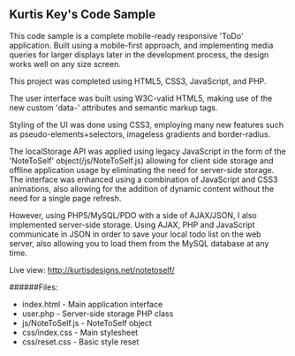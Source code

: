 ## Kurtis Key's Code Sample

This code sample is a complete mobile-ready responsive 'ToDo' application. Built using a mobile-first approach, and implementing media queries for larger displays later in the development process, the design works well on any size screen.

This project was completed using HTML5, CSS3, JavaScript, and PHP. 

The user interface was built using W3C-valid HTML5, making use of the new custom 'data-' attributes and semantic markup tags.

Styling of the UI was done using CSS3, employing many new features such as pseudo-elements+selectors, imageless gradients and border-radius.

The localStorage API was applied using legacy JavaScript in the form of the 'NoteToSelf' object(/js/NoteToSelf.js) allowing for client side storage and offline application usage by eliminating the need for server-side storage. The interface was enhanced using a combination of JavaScript and CSS3 animations, also allowing for the addition of dynamic content without the need for a single page refresh.

However, using PHP5/MySQL/PDO with a side of AJAX/JSON, I also implemented server-side storage. Using AJAX, PHP and JavaScript communicate in JSON in order to save your local todo list on the web server, also allowing you to load them from the MySQL database at any time.

Live view: http://kurtisdesigns.net/notetoself/

######Files:
* index.html - Main application interface   
* user.php - Server-side storage PHP class   
* js/NoteToSelf.js - NoteToSelf object   
* css/index.css - Main stylesheet   
* css/reset.css - Basic style reset   
